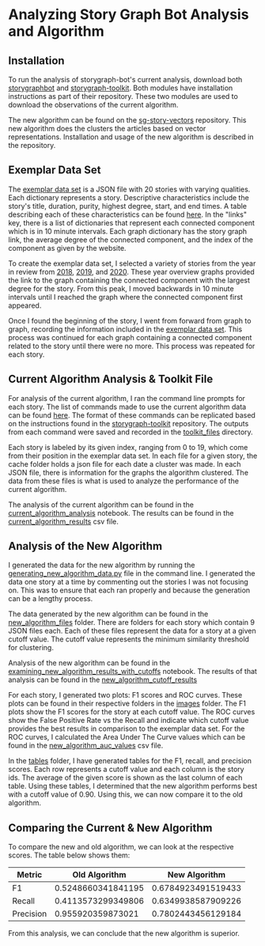 # Analyzing Story Graph Bot Analysis and Algorithm

## Installation

To run the analysis of storygraph-bot's current analysis, download both [storygraphbot](https://github.com/oduwsdl/storygraphbot) and [storygraph-toolkit](https://github.com/oduwsdl/storygraph-toolkit). Both modules have installation instructions as part of their repository. These two modules are used to download the observations of the current algorithm. 

The new algorithm can be found on the [sg-story-vectors](https://github.com/anwala/sg-story-vectors) repository. This new algorithm does the clusters the articles based on vector representations. Installation and usage of the new algorithm is described in the repository.  

## Exemplar Data Set

The [exemplar data set](data/exemplar_dataset.json) is a JSON file with 20 stories with varying qualities. Each dictionary represents a story. Descriptive characteristics include the story's title, duration, purity, highest degree, start, and end times. A table describing each of these characteristics can be found [here](exemplar_description.md). In the "links" key, there is a list of dictionaries that represent each connected component which is in 10 minute intervals. Each graph dictionary has the story graph link, the average degree of the connected component, and the index of the component as given by the website. 

To create the exemplar data set, I selected a variety of stories from the year in review from [2018](https://storygraph.cs.odu.edu/studies/2019-03/365-dots-in-2018/), [2019](https://storygraph.cs.odu.edu/studies/2019-12/365-dots-in-2019/), and [2020](https://storygraph.cs.odu.edu/studies/2021-01/366-dots-in-2020/). These year overview graphs provided the link to the graph containing the connected component with the largest degree for the story. From this peak, I moved backwards in 10 minute intervals until I reached the graph where the connected component first appeared. 

Once I found the beginning of the story, I went from forward from graph to graph, recording the information included in the [exemplar data set](data/exemplar_dataset.json). This process was continued for each graph containing a connected component related to the story until there were no more. This process was repeated for each story. 

## Current Algorithm Analysis & Toolkit File

For analysis of the current algorithm, I ran the command line prompts for each story. The list of commands made to use the current algorithm data can be found [here](data/sg_toolkit_files/current_algorithm_scripts_ouitline.txt). The format of these commands can be replicated based on the instructions found in the [storygraph-toolkit](https://github.com/oduwsdl/storygraph-toolkit) repository. The outputs from each command were saved and recorded in the [toolkit_files](data/sg_toolkit_files) directory. 

Each story is labeled by its given index, ranging from 0 to 19, which come from their position in the exemplar data set. In each file for a given story, the cache folder holds a json file for each date a cluster was made. In each JSON file, there is information for the graphs the algorithm clustered. The data from these files is what is used to analyze the performance of the current algorithm.

The analysis of the current algorithm can be found in the [current_algorithm_analysis](current_algorithm_analysis.ipynb) notebook. The results can be found in the [current_algorithm_results](current_algorithm_results.csv) csv file.

## Analysis of the New Algorithm

I generated the data for the new algorithm by running the [generating_new_algorithm_data.py](generating_new_algorithm_data.py) file in the command line. I generated the data one story at a time by commenting out the stories I was not focusing on. This was to ensure that each ran properly and because the generation can be a lengthy process.

The data generated by the new algorithm can be found in the [new_algorithm_files](data/new_algorithm_files) folder. There are folders for each story which contain 9 JSON files each. Each of these files represent the data for a story at a given cutoff value. The cutoff value represents the minimum similarity threshold for clustering.

Analysis of the new algorithm can be found in the [examining_new_algorithm_results_with_cutoffs](examing_new_algorithm_with_cutoffs.ipynb) notebook. The results of that analysis can be found in the [new_algorithm_cutoff_results](new_algorithm_cutoff_results.csv) 

For each story, I generated two plots: F1 scores and ROC curves. These plots can be found in their respective folders in the [images](images) folder. The F1 plots show the F1 scores for the story at each cutoff value. The ROC curves show the False Positive Rate vs the Recall and indicate which cutoff value provides the best results in comparison to the exemplar data set. For the ROC curves, I calculated the Area Under The Curve values which can be found in the [new_algorithm_auc_values](new_algorithm_auc_values.csv) csv file.

In the [tables](tables) folder, I have generated tables for the F1, recall, and precision scores. Each row represents a cutoff value and each column is the story ids. The average of the given score is shown as the last column of each table. Using these tables, I determined that the new algorithm performs best with a cutoff value of 0.90. Using this, we can now compare it to the old algorithm.

## Comparing the Current & New Algorithm

To compare the new and old algorithm, we can look at the respective scores. The table below shows them:

| Metric    | Old Algorithm      | New Algorithm       |
|-----------|--------------------|---------------------|
| F1        | 0.5248660341841195 | 0.6784923491519433  |
| Recall    | 0.4113573299349806 | 0.6349938587909226  | 
| Precision | 0.955920359873021  | 0.7802443456129184  | 

From this analysis, we can conclude that the new algorithm is superior.


